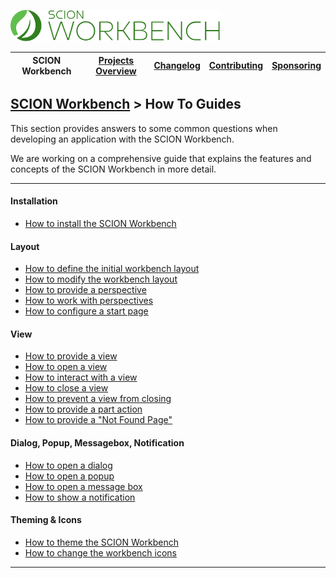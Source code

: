 <a href="/README.md"><img src="/resources/branding/scion-workbench-banner.svg" height="50" alt="SCION Workbench"></a>

| SCION Workbench | [Projects Overview][menu-projects-overview] | [Changelog][menu-changelog] | [Contributing][menu-contributing] | [Sponsoring][menu-sponsoring] |  
| --- | --- | --- | --- | --- |

## [SCION Workbench][menu-home] > How To Guides

This section provides answers to some common questions when developing an application with the SCION Workbench.

We are working on a comprehensive guide that explains the features and concepts of the SCION Workbench in more detail.

***

#### Installation
- [How to install the SCION Workbench](how-to-install-workbench.md)

#### Layout
- [How to define the initial workbench layout](how-to-define-initial-layout.md)
- [How to modify the workbench layout](how-to-modify-layout.md)
- [How to provide a perspective](how-to-provide-perspective.md)
- [How to work with perspectives](how-to-perspective.md)
- [How to configure a start page](how-to-configure-start-page.md)

#### View
- [How to provide a view](how-to-provide-view.md)
- [How to open a view](how-to-open-view.md)
- [How to interact with a view](how-to-interact-with-view.md)
- [How to close a view](how-to-close-view.md)
- [How to prevent a view from closing](how-to-prevent-view-closing.md)
- [How to provide a part action](how-to-provide-part-action.md)
- [How to provide a "Not Found Page"](how-to-provide-not-found-page.md)

#### Dialog, Popup, Messagebox, Notification
- [How to open a dialog](how-to-open-dialog.md)
- [How to open a popup](how-to-open-popup.md)
- [How to open a message box](how-to-open-message-box.md)
- [How to show a notification](how-to-show-notification.md)
 
#### Theming & Icons
- [How to theme the SCION Workbench](how-to-theme-workbench.md)
- [How to change the workbench icons](how-to-icons.md)


***

[menu-home]: /README.md
[menu-projects-overview]: /docs/site/projects-overview.md
[menu-changelog]: /docs/site/changelog.md
[menu-contributing]: /CONTRIBUTING.md
[menu-sponsoring]: /docs/site/sponsoring.md
